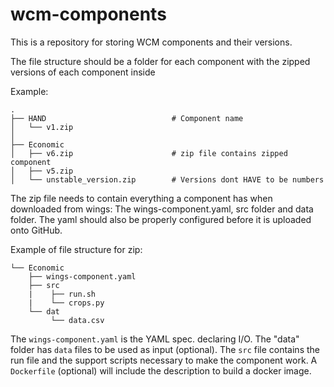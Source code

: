 # wcm-components
This is a repository for storing WCM components and their versions.

The file structure should be a folder for each component with the zipped versions of each component inside

Example:
```
.
├── HAND                            # Component name
│   └── v1.zip
│
├── Economic                   
│   ├── v6.zip                      # zip file contains zipped component
│   ├── v5.zip               
│   └── unstable_version.zip        # Versions dont HAVE to be numbers
```

The zip file needs to contain everything a component has when downloaded from wings: The wings-component.yaml, src folder and data folder. The yaml should also be properly configured before it is uploaded onto GitHub. 

Example of file structure for zip:
```
└── Economic                   
    ├── wings-component.yaml               
    ├── src   
    |    ├── run.sh
    |    └── crops.py 
    └── dat 
         └── data.csv
```

The `wings-component.yaml` is the YAML spec. declaring I/O. The "data" folder has `data` files to be used as input (optional). The `src` file contains the run file and the support scripts necessary to make the component work. A `Dockerfile` (optional) will include the description to build a docker image.
